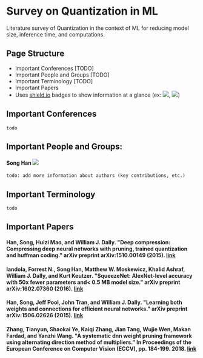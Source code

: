 # Survey on Quantization in ML

Literature survey of Quantization in the context of ML for reducing model size, inference time, and computations.

## Page Structure
- Important Conferences [TODO]
- Important People and Groups [TODO]
- Important Terminology [TODO]
- Important Papers
- Uses [shield.io](https://shields.io/) badges to show information at a glance (ex: ![](https://img.shields.io/badge/impact--factor-33.49-purple), ![](https://img.shields.io/badge/type-hardware-orange.svg))

## Important Conferences

```
todo
```
<!-- 
### NeurIPS  ![](https://img.shields.io/badge/impact--factor-33.49-purple)
- Neural Information Processing Systems
- Dec 6, 2021 - Dec 14, 2021 - Online
- Premier machine learning conference
 -->

## Important People and Groups:

#### Song Han [![](https://img.shields.io/badge/h--index-40-blue.svg)](https://scholar.google.com/citations?user=E0iCaa4AAAAJ&hl=en&oi=ao)

```
todo: add more information about authors (key contributions, etc.)
```
## Important Terminology

```
todo
```
<!-- ### Attack types based on DNN model knowledge
#### White-box attacks
#### Black-box attacks

### Types based on attack setting
#### Theoretical
#### Digital (usually against image classifiers)
#### Simulation
#### Physical -->

## Important Papers

#### Han, Song, Huizi Mao, and William J. Dally. "Deep compression: Compressing deep neural networks with pruning, trained quantization and huffman coding." arXiv preprint arXiv:1510.00149 (2015). [link](https://arxiv.org/pdf/1510.00149.pdf)

#### Iandola, Forrest N., Song Han, Matthew W. Moskewicz, Khalid Ashraf, William J. Dally, and Kurt Keutzer. "SqueezeNet: AlexNet-level accuracy with 50x fewer parameters and< 0.5 MB model size." arXiv preprint arXiv:1602.07360 (2016). [link](https://arxiv.org/pdf/1602.07360.pdf)

#### Han, Song, Jeff Pool, John Tran, and William J. Dally. "Learning both weights and connections for efficient neural networks." arXiv preprint arXiv:1506.02626 (2015). [link](https://arxiv.org/pdf/1506.02626.pdf)

#### Zhang, Tianyun, Shaokai Ye, Kaiqi Zhang, Jian Tang, Wujie Wen, Makan Fardad, and Yanzhi Wang. "A systematic dnn weight pruning framework using alternating direction method of multipliers." In Proceedings of the European Conference on Computer Vision (ECCV), pp. 184-199. 2018. [link](https://arxiv.org/pdf/1804.03294v3.pdf)
